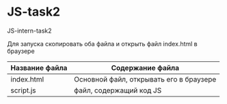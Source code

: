 # JS-task2
JS-intern-task2

Для запуска скопировать оба файла и открыть файл index.html в браузере

Название файла  | Содержание файла
----------------|----------------------
index.html      | Основной файл, открывать его в браузере
script.js       | файл, содержащий код JS
